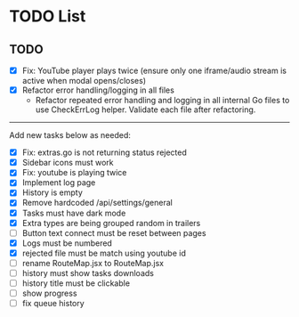 # TODO List

## TODO
- [x] Fix: YouTube player plays twice (ensure only one iframe/audio stream is active when modal opens/closes)
- [x] Refactor error handling/logging in all files
  - Refactor repeated error handling and logging in all internal Go files to use CheckErrLog helper. Validate each file after refactoring.

---

Add new tasks below as needed:
- [x] Fix: extras.go is not returning status rejected
- [x] Sidebar icons must work
- [x] Fix: youtube is playing twice
- [x] Implement log page
- [x] History is empty
- [x] Remove hardcoded /api/settings/general
- [x] Tasks must have dark mode
- [x] Extra types are being grouped random in trailers
- [ ] Button text connect must be reset between pages
- [x] Logs must be numbered
- [x] rejected file must be match using youtube id
- [ ] rename RouteMap.jsx to RouteMap.jsx
- [ ] history must show tasks downloads
- [ ] history title must be clickable
- [ ] show progress
- [ ] fix queue history
